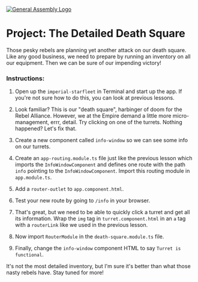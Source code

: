 [![General Assembly Logo](https://camo.githubusercontent.com/1a91b05b8f4d44b5bbfb83abac2b0996d8e26c92/687474703a2f2f692e696d6775722e636f6d2f6b6538555354712e706e67)](https://generalassemb.ly/education/web-development-immersive)

# Project: The **Detailed** Death Square

Those pesky rebels are planning yet another attack on our death square.  Like any good business, we need to prepare by running an inventory on all our equipment.  Then we can be sure of our impending victory!

### Instructions:

1. Open up the `imperial-starfleet` in Terminal and start up the app.  If you're not sure how to do this, you can look at previous lessons.

2. Look familiar?  This is our "death square", harbinger of doom for the Rebel Alliance.  However, we at the Empire demand a little more micro-management, errr, detail.  Try clicking on one of the turrets.  Nothing happened?  Let's fix that.

3. Create a new component called `info-window` so we can see some info on our turrets.

4. Create an `app-routing.module.ts` file just like the previous lesson which imports the `InfoWindowComponent` and defines one route with the path `info` pointing to the `InfoWindowComponent`. Import this routing module in `app.module.ts`.

5. Add a `router-outlet` to `app.component.html`.

6. Test your new route by going to `/info` in your browser.

7. That's great, but we need to be able to quickly click a turret and get all its information.  Wrap the `img` tag in `turret.component.html` in an `a` tag with a `routerLink` like we used in the previous lesson.

8. Now import `RouterModule` in the `death-square.module.ts` file.

9. Finally, change the `info-window` component HTML to say `Turret is functional`.

It's not the most detailed inventory, but I'm sure it's better than what those nasty rebels have.  Stay tuned for more!